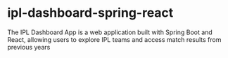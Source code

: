 # ipl-dashboard-spring-react
The IPL Dashboard App is a web application built with Spring Boot and React, allowing users to explore IPL teams and access match results from previous years
